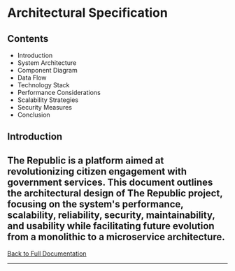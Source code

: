 # Architectural Specification

## Contents

- Introduction
- System Architecture
- Component Diagram
- Data Flow
- Technology Stack
- Performance Considerations
- Scalability Strategies
- Security Measures
- Conclusion

## Introduction

## The Republic is a platform aimed at revolutionizing citizen engagement with government services. This document outlines the architectural design of The Republic project, focusing on the system's performance, scalability, reliability, security, maintainability, and usability while facilitating future evolution from a monolithic to a microservice architecture.

[Back to Full Documentation](./../README.md)

---
